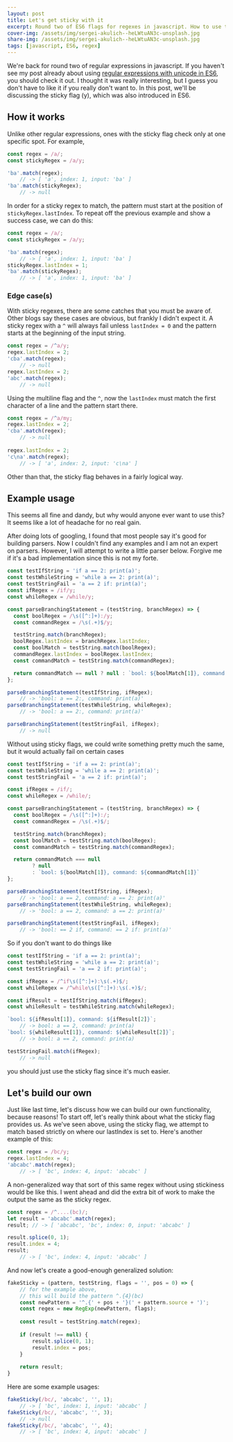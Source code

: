 ```yaml
---
layout: post
title: Let's get sticky with it
excerpt: Round two of ES6 flags for regexes in javascript. How to use the sticky flag and what are some use cases?
cover-img: /assets/img/sergei-akulich--heLWtuAN3c-unsplash.jpg
share-img: /assets/img/sergei-akulich--heLWtuAN3c-unsplash.jpg
tags: [javascript, ES6, regex]
---
```


We're back for round two of regular expressions in javascript. If you haven't see my post already about using [regular expressions with unicode in ES6](https://www.tealarvin.com/ES6-Regex-Unicode/), you should check it out. I thought it was really interesting, but I guess you don't have to like it if you really don't want to. In this post, we'll be discussing the sticky flag (y), which was also introduced in ES6.

## How it works

Unlike other regular expressions, ones with the sticky flag check only at one specific spot. For example,

```javascript
const regex = /a/;
const stickyRegex = /a/y;

'ba'.match(regex); 
    // -> [ 'a', index: 1, input: 'ba' ]
'ba'.match(stickyRegex); 
    // -> null
```

In order for a sticky regex to match, the pattern must start at the position of `stickyRegex.lastIndex`. To repeat off the previous example and show a success case, we can do this:

```javascript
const regex = /a/;
const stickyRegex = /a/y;

'ba'.match(regex); 
    // -> [ 'a', index: 1, input: 'ba' ]
stickyRegex.lastIndex = 1;
'ba'.match(stickyRegex); 
    // -> [ 'a', index: 1, input: 'ba' ]
```

### Edge case(s)

With sticky regexes, there are some catches that you must be aware of. Other blogs say these cases are obvious, but frankly I didn't expect it. A sticky regex with a `^` will always fail unless `lastIndex = 0` and the pattern starts at the beginning of the input string.

```javascript
const regex = /^a/y;
regex.lastIndex = 2;
'cba'.match(regex); 
    // -> null
regex.lastIndex = 2;
'abc'.match(regex); 
    // -> null
```

Using the multiline flag and the `^`, now the `lastIndex` must match the first character of a line and the pattern start there.

```javascript
const regex = /^a/my;
regex.lastIndex = 2;
'cba'.match(regex); 
    // -> null
    
regex.lastIndex = 2;
'c\na'.match(regex); 
    // -> [ 'a', index: 2, input: 'c\na' ]
```

Other than that, the sticky flag behaves in a fairly logical way.

## Example usage

This seems all fine and dandy, but why would anyone ever want to use this? It seems like a lot of headache for no real gain.

After doing lots of googling, I found that most people say it's good for building parsers. Now I couldn't find any examples and I am not an expert on parsers. However, I will attempt to write a little parser below. Forgive me if it's a bad implementation since this is not my forte.

```javascript
const testIfString = 'if a == 2: print(a)';
const testWhileString = 'while a == 2: print(a)';
const testStringFail = 'a == 2 if: print(a)';
const ifRegex = /if/y;
const whileRegex = /while/y;

const parseBranchingStatement = (testString, branchRegex) => {
  const boolRegex = /\s([^:]+):/y;
  const commandRegex = /\s(.+)$/y;

  testString.match(branchRegex);
  boolRegex.lastIndex = branchRegex.lastIndex;
  const boolMatch = testString.match(boolRegex);
  commandRegex.lastIndex = boolRegex.lastIndex;
  const commandMatch = testString.match(commandRegex);

  return commandMatch == null ? null : `bool: ${boolMatch[1]}, command: ${commandMatch[1]}`
};

parseBranchingStatement(testIfString, ifRegex); 
    // -> 'bool: a == 2:, command: print(a)'
parseBranchingStatement(testWhileString, whileRegex); 
    // -> 'bool: a == 2:, command: print(a)'

parseBranchingStatement(testStringFail, ifRegex); 
    // -> null
```

Without using sticky flags, we could write something pretty much the same, but it would actually fail on certain cases

```javascript
const testIfString = 'if a == 2: print(a)';
const testWhileString = 'while a == 2: print(a)';
const testStringFail = 'a == 2 if: print(a)';

const ifRegex = /if/;
const whileRegex = /while/;

const parseBranchingStatement = (testString, branchRegex) => {
  const boolRegex = /\s([^:]+):/;
  const commandRegex = /\s(.+)$/;

  testString.match(branchRegex);
  const boolMatch = testString.match(boolRegex);
  const commandMatch = testString.match(commandRegex);

  return commandMatch === null 
        ? null 
        : `bool: ${boolMatch[1]}, command: ${commandMatch[1]}`
};

parseBranchingStatement(testIfString, ifRegex); 
    // -> 'bool: a == 2, command: a == 2: print(a)'
parseBranchingStatement(testWhileString, whileRegex); 
    // -> 'bool: a == 2, command: a == 2: print(a)'

parseBranchingStatement(testStringFail, ifRegex); 
    // -> 'bool: == 2 if, command: == 2 if: print(a)'
```

So if you don't want to do things like

```javascript
const testIfString = 'if a == 2: print(a)';
const testWhileString = 'while a == 2: print(a)';
const testStringFail = 'a == 2 if: print(a)';

const ifRegex = /^if\s([^:]+):\s(.+)$/;
const whileRegex = /^while\s([^:]+):\s(.+)$/;

const ifResult = testIfString.match(ifRegex);
const whileResult = testWhileString.match(whileRegex);

`bool: ${ifResult[1]}, command: ${ifResult[2]}`; 
    // -> bool: a == 2, command: print(a)
`bool: ${whileResult[1]}, command: ${whileResult[2]}`; 
    // -> bool: a == 2, command: print(a)

testStringFail.match(ifRegex); 
    // -> null
```

you should just use the sticky flag since it's much easier.

## Let's build our own

Just like last time, let's discuss how we can build our own functionality, because reasons! To start off, let's really think about what the sticky flag provides us. As we've seen above, using the sticky flag, we attempt to match based strictly on where our lastIndex is set to. Here's another example of this:

```javascript
const regex = /bc/y;
regex.lastIndex = 4;
'abcabc'.match(regex); 
    // -> [ 'bc', index: 4, input: 'abcabc' ]
```

A non-generalized way that sort of this same regex without using stickiness would be like this. I went ahead and did the extra bit of work to make the output the same as the sticky regex.

```javascript
const regex = /^....(bc)/;
let result = 'abcabc'.match(regex);
result; // -> [ 'abcabc', 'bc', index: 0, input: 'abcabc' ]

result.splice(0, 1);
result.index = 4;
result; 
    // -> [ 'bc', index: 4, input: 'abcabc' ]
```

And now let's create a good-enough generalized solution:

```javascript
fakeSticky = (pattern, testString, flags = '', pos = 0) => {
    // for the example above,
    // this will build the pattern ^.{4}(bc)
    const newPattern = '^.{' + pos + '}(' + pattern.source + ')';
    const regex = new RegExp(newPattern, flags);
    
    const result = testString.match(regex);
    
    if (result !== null) {
        result.splice(0, 1);
        result.index = pos;
    }
    
    return result;
}
```

Here are some example usages:

```javascript
fakeSticky(/bc/, 'abcabc', '', 1); 
    // -> [ 'bc', index: 1, input: 'abcabc' ]
fakeSticky(/bc/, 'abcabc', '', 3); 
    // -> null
fakeSticky(/bc/, 'abcabc', '', 4); 
    // -> [ 'bc', index: 4, input: 'abcabc' ]
```
